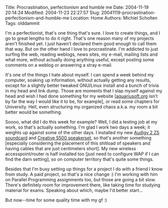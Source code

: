 Title: Procrastination, perfectionism and humble me
Date: 2004-11-19 20:14:24
Modified: 2004-11-23 22:27:57
Slug: 20041119-procrastination-perfectionism-and-humble-me
Location: Home
Authors: Michiel Scholten
Tags: olddammit

<p>I'm a perfectionist, that's one thing that's sure. I love to create things, and I go to great lengths to do it right. That's one reason many of my projects aren't finished yet. I just haven't declared them good enough to call them that way. But on the other hand I love to procrastinate. I'm addicted to just surfing the web, reading weblogs, news sites, my e-mail, mailing lists and what more, without actually doing anything useful, except posting some comments on a weblog or answering a stray e-mail.</p>
<p>It's one of the things I hate about myself. I can spend a week behind my computer, soaking up information, without actually getting any results, except for a slightly better tweaked GNU/Linux install and a bunch of trivia in my head and link dump. Those are moments that I slap myself against my head and wish I had done something for my website [<a href="/">aquariusoft.org</a> isn't by far the way I would like it to be, for example], or read some chapters for University. Hell, even structuring my organized chaos a.k.a. my room a bit better would be something.</p>
<p>Soooo, what did I do this week for example? Well, I did a testing job at my work, so that's actually something. I'm glad I work two days a week; it weights up against some of the other days. I installed my new <a href="http://www.soundblaster.com/products/audigy2/">Audigy 2 ZS soundcard</a> and <a href="http://us.creative.com/products/product.asp?category=4&amp;subcategory=25&amp;product=990">Creative 5500 speakerset</a>, so that's another something [especially considering the placement of this shitload of speakers and having cables that are just centimeters short]. My new wireless accesspoint/router is half installed too [just need to configure WAP if I can find the darn setting], so on computer territory that's quite some things.</p>
<p>Besides that I'm busy setting up things for a project I do with a friend I know from study. A paid project, so that's a nice change :) I'm working with him on Parallel Programming assignments too, but those are going a bit slow. There's definitely room for improvement there, like taking time for studying material for exams. Speaking about which, maybe I'd better start...</p>
<p>But now--time for some quality time with my gf :)</p>

